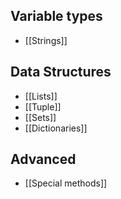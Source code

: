 
## Variable types
* [[Strings]]

## Data Structures
* [[Lists]]
* [[Tuple]]
* [[Sets]]
* [[Dictionaries]]

## Advanced
* [[Special methods]] 